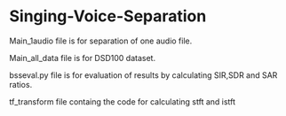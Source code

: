 # Singing-Voice-Separation
Main_1audio file is for separation of one audio file.

Main_all_data file is for DSD100 dataset.

bsseval.py file is for evaluation of results by calculating SIR,SDR and SAR ratios.

tf_transform file containg the code for calculating stft and istft
